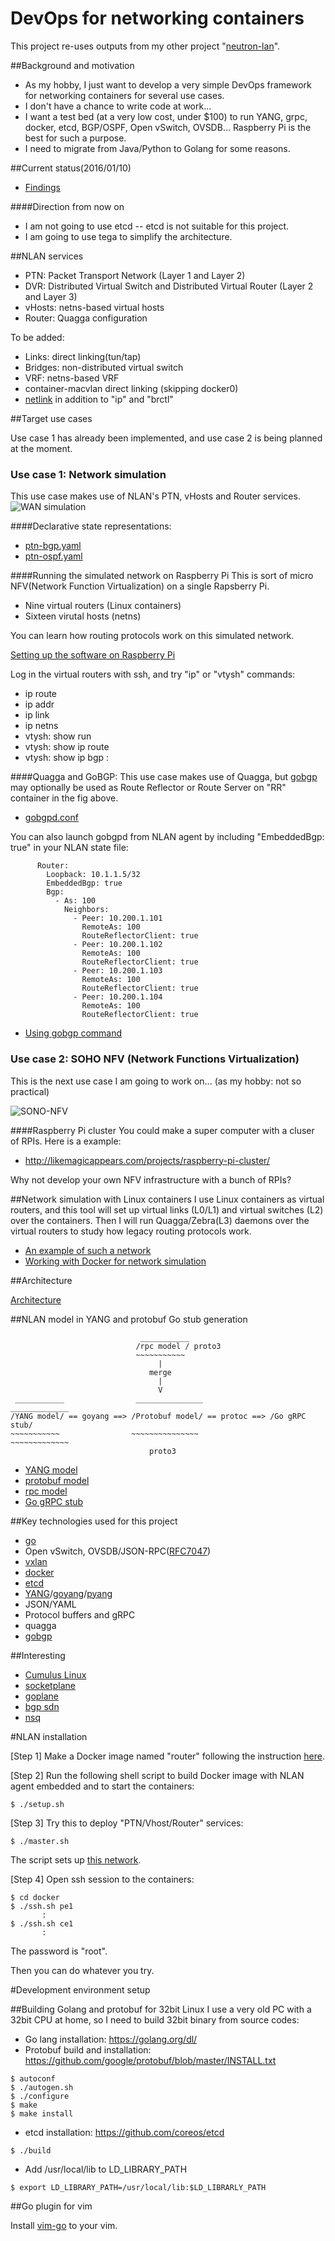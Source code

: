 # DevOps for networking containers

This project re-uses outputs from my other project "[neutron-lan](https://github.com/araobp/neutron-lan)".

##Background and motivation

- As my hobby, I just want to develop a very simple DevOps framework for networking containers for several use cases.
- I don't have a chance to write code at work...
- I want a test bed (at a very low cost, under $100) to run YANG, grpc, docker, etcd, BGP/OSPF, Open vSwitch, OVSDB... Raspberry Pi is the best for such a purpose.
- I need to migrate from Java/Python to Golang for some reasons.

##Current status(2016/01/10)
- [Findings](./doc/FINDINGS.md)

####Direction from now on
- I am not going to use etcd -- etcd is not suitable for this project.
- I am going to use tega to simplify the architecture.

##NLAN services
- PTN: Packet Transport Network (Layer 1 and Layer 2)
- DVR: Distributed Virtual Switch and Distributed Virtual Router (Layer 2 and Layer 3)
- vHosts: netns-based virtual hosts
- Router: Quagga configuration

To be added:
- Links: direct linking(tun/tap)
- Bridges: non-distributed virtual switch
- VRF: netns-based VRF
- container-macvlan direct linking (skipping docker0)
- [netlink](https://github.com/milosgajdos83/tenus) in addition to "ip" and "brctl"

##Target use cases

Use case 1 has already been implemented, and use case 2 is being planned at the moment.

### Use case 1: Network simulation

This use case makes use of NLAN's PTN, vHosts and Router services.
![WAN simulation](https://docs.google.com/drawings/d/1VKfKlwnzWQ2-ImfXeB5uNegGBK0BnaGU_4lS8h4Qpcw/pub?w=640&h=480)

####Declarative state representations:
- [ptn-bgp.yaml](./etc/ptn-bgp.yaml)
- [ptn-ospf.yaml](./etc/ptn-ospf.yaml)

####Running the simulated network on Raspberry Pi
This is sort of micro NFV(Network Function Virtualization) on a single Rapsberry Pi.
- Nine virtual routers (Linux containers)
- Sixteen virutal hosts (netns)

You can learn how routing protocols work on this simulated network.

[Setting up the software on Raspberry Pi](./doc/RPI.md)

Log in the virtual routers with ssh, and try "ip" or "vtysh" commands:
- ip route
- ip addr
- ip link
- ip netns
- vtysh: show run
- vtysh: show ip route
- vtysh: show ip bgp
     :

####Quagga and GoBGP:
This use case makes use of Quagga, but [gobgp](https://github.com/osrg/gobgp) may optionally be used as Route Reflector or Route Server on "RR" container in the fig above.
- [gobgpd.conf](./etc/gobgpd.conf)

You can also launch gobgpd from NLAN agent by including "EmbeddedBgp: true" in your NLAN state file:
```
      Router:
        Loopback: 10.1.1.5/32
        EmbeddedBgp: true
        Bgp:
          - As: 100
            Neighbors:
              - Peer: 10.200.1.101
                RemoteAs: 100
                RouteReflectorClient: true
              - Peer: 10.200.1.102
                RemoteAs: 100
                RouteReflectorClient: true
              - Peer: 10.200.1.103
                RemoteAs: 100
                RouteReflectorClient: true
              - Peer: 10.200.1.104
                RemoteAs: 100
                RouteReflectorClient: true
```
- [Using gobgp command](./doc/GOBGP.md)

### Use case 2: SOHO NFV (Network Functions Virtualization)

This is the next use case I am going to work on... (as my hobby: not so practical)

![SONO-NFV](https://docs.google.com/drawings/d/11fJUimZVrGxqAdq-hJK4abDu0ZThkfHGtbl_94zW0rQ/pub?w=640&h=480)

####Raspberry Pi cluster
You could make a super computer with a cluser of RPIs. Here is a example: 
* http://likemagicappears.com/projects/raspberry-pi-cluster/

Why not develop your own NFV infrastructure with a bunch of RPIs?

##Network simulation with Linux containers
I use Linux containers as virtual routers, and this tool will set up virtual links (L0/L1) and virtual switches (L2) over the containers. Then I will run Quagga/Zebra(L3) daemons over the virtual routers to study how legacy routing protocols work.
- [An example of such a network](https://camo.githubusercontent.com/3f15c9634b2491185ec680fa5bb7d19f6f01146b/68747470733a2f2f646f63732e676f6f676c652e636f6d2f64726177696e67732f642f31564b664b6c776e7a5751322d496d6658654235754e656747424b30426e6147555f346c53386834517063772f7075623f773d39363026683d373230)
- [Working with Docker for network simulation](https://camo.githubusercontent.com/77cf473ea9499432e57b06a951f5f5248419f9e1/68747470733a2f2f646f63732e676f6f676c652e636f6d2f64726177696e67732f642f313631426e383077384a5a4b513742586d496f306272377851346b71456442635f585a3235347a754f5253552f7075623f773d36383026683d343030)

##Architecture

[Architecture](./doc/ARCHITECTURE.md)

##NLAN model in YANG and protobuf
Go stub generation
```
                             ___________  
                            /rpc model / proto3
                            ~~~~~~~~~~~
                                 |
                               merge
                                 |
                                 V
 ___________                _______________                _____________
/YANG model/ == goyang ==> /Protobuf model/ == protoc ==> /Go gRPC stub/
~~~~~~~~~~~                ~~~~~~~~~~~~~~~                ~~~~~~~~~~~~~
                               proto3
```
- [YANG model](./model/nlan/nlan.yang)
- [protobuf model](./model/nlan/nlan.proto)
- [rpc model](./model/nlan/rpc.proto)
- [Go gRPC stub](./model/nlan/nlan.pb.go)

##Key technologies used for this project
- [go](https://github.com/golang/go)
- Open vSwitch, OVSDB/JSON-RPC([RFC7047](https://tools.ietf.org/html/rfc7047))
- [vxlan](https://tools.ietf.org/html/rfc7348)
- [docker](https://github.com/docker/docker)
- [etcd](https://github.com/coreos/etcd)
- [YANG](https://tools.ietf.org/html/rfc6020)/[goyang](https://github.com/openconfig/goyang)/[pyang](https://github.com/mbj4668/pyang)
- JSON/YAML
- Protocol buffers and gRPC
- quagga
- [gobgp](https://github.com/osrg/gobgp)

##Interesting
- [Cumulus Linux](https://cumulusnetworks.com/)
- [socketplane](https://github.com/socketplane/socketplane)
- [goplane](https://github.com/osrg/goplane)
- [bgp sdn](https://tools.ietf.org/html/draft-lapukhov-bgp-sdn-00)
- [nsq](https://github.com/nsqio/nsq)

#NLAN installation

[Step 1] Make a Docker image named "router" following the instruction [here](./docker/SETUP.md).

[Step 2] Run the following shell script to build Docker image with NLAN agent embedded and to start the containers:
```
$ ./setup.sh
```
[Step 3]
Try this to deploy "PTN/Vhost/Router" services:
```
$ ./master.sh
```
The script sets up [this network](https://camo.githubusercontent.com/3f15c9634b2491185ec680fa5bb7d19f6f01146b/68747470733a2f2f646f63732e676f6f676c652e636f6d2f64726177696e67732f642f31564b664b6c776e7a5751322d496d6658654235754e656747424b30426e6147555f346c53386834517063772f7075623f773d39363026683d373230).

[Step 4]
Open ssh session to the containers:
```
$ cd docker
$ ./ssh.sh pe1
       :
$ ./ssh.sh ce1
       :
```
The password is "root".

Then you can do whatever you try.

#Development environment setup

##Building Golang and protobuf for 32bit Linux
I use a very old PC with a 32bit CPU at home, so I need to build 32bit binary from source codes:
- Go lang installation: https://golang.org/dl/
- Protobuf build and installation: https://github.com/google/protobuf/blob/master/INSTALL.txt
```
$ autoconf
$ ./autogen.sh
$ ./configure
$ make
$ make install
```
- etcd installation: https://github.com/coreos/etcd
```
$ ./build
``` 
- Add /usr/local/lib to LD_LIBRARY_PATH
```
$ export LD_LIBRARY_PATH=/usr/local/lib:$LD_LIBRARLY_PATH

```

##Go plugin for vim

Install [vim-go](https://github.com/fatih/vim-go) to your vim.
